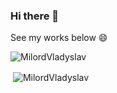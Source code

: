 ### Hi there 👋
See my works below 😄
<!--
**MilordVladyslav/MilordVladyslav** is a ✨ _special_ ✨ repository because its `README.md` (this file) appears on your GitHub profile.

Here are some ideas to get you started:

- 🔭 I’m currently working on ...
- 🌱 I’m currently learning ...
- 👯 I’m looking to collaborate on ...
- 🤔 I’m looking for help with ...
- 💬 Ask me about ...
- 📫 How to reach me: ...
- 😄 Pronouns: ...
- ⚡ Fun fact: ...
-->

<p><img align="left" src="https://github-readme-stats.vercel.app/api/top-langs/?username=MilordVladyslav&layout=compact&hide=html" alt="MilordVladyslav" /></p>

<br />

<p>&nbsp;<img align="center" src="https://github-readme-stats.vercel.app/api?username=MilordVladyslav&show_icons=true" alt="MilordVladyslav" /></p>

